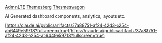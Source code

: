 [AdminLTE](https://adminlte.io/themes/v3/index.html)
[Themesberg](https://demo.themesberg.com/volt/pages/dashboard/dashboard.html)
[Thesmeswagon](https://themewagon.github.io/DashboardKit/)


AI Generated dashboard components, analytics, layouts etc.

[https://claude.ai/public/artifacts/37a88751-af24-42d3-a254-ab6449e59718?fullscreen=true](https://claude.ai/public/artifacts/37a88751-af24-42d3-a254-ab6449e59718?fullscreen=true)
